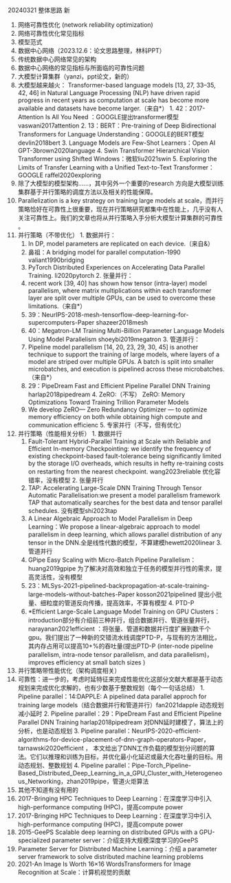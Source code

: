 20240321 整体思路 新

1. 网络可靠性优化 (network reliability optimization)
  1. 网络可靠性优化常见指标
  2. 模型范式
2. 数据中心网络（2023.12.6：论文思路整理，林科PPT）
  1. 传统数据中心网络常见的架构
  2. 数据中心网络的常见指标与所面临的可靠性问题
3. 大模型计算集群（yanzi，ppt论文，新的）
  1. 大模型越来越火：
    Transformer-based language models [13, 27, 33–35, 42, 46] in Natural Language Processing (NLP) have driven rapid progress in recent years as computation at scale has become more available and 
    datasets have become larger.（来自*）
    1. 42：2017-Attention Is All You Need ：GOOGLE提出transformer模型vaswani2017attention 
    2. 13：BERT：Pre-training of Deep Bidirectional Transformers for Language Understanding：GOOGLE的BERT模型devlin2018bert 
    3. Language Models are Few-Shot Learners：Open AI GPT-3brown2020language 
    4. Swin Transformer Hierarchical Vision Transformer using Shifted Windows：微软liu2021swin 
    5. Exploring the Limits of Transfer Learning with a Unified Text-to-Text Transformer：GOOGLE raffel2020exploring 
  2. 除了大模型的模型架构……，其中另外一个重要的research 方向是大模型训练集群基于并行策略的调度方法以及相关的性能保障。
  3. Parallelization is a key strategy on training large models at scale，而并行策略恰好在可靠性上很重要，现在并行策略研究都集中在性能上，几乎没有人关注可靠性上。我们的文章也将从并行策略入手分析大模型计算集群的可靠性 。
  4. 并行策略（不带优化）
    1. 数据并行：
      1. In DP, model parameters are replicated on each device.（来自&）
        1. 鼻祖：A bridging model for parallel computation-1990 valiant1990bridging 
        2. PyTorch Distributed Experiences on Accelerating Data Parallel Training. li2020pytorch 
    2. 张量并行：
      1.  recent work [39, 40] has shown how tensor (intra-layer) model parallelism, where matrix multiplications within each transformer layer are split over multiple GPUs, can be used to overcome these limitations.（来自*）
        1. 39：NeurIPS-2018-mesh-tensorflow-deep-learning-for-supercomputers-Paper shazeer2018mesh 
        2. 40：Megatron-LM Training Multi-Billion Parameter Language Models Using Model Parallelism shoeybi2019megatron 
    3. 管道并行：
      1. Pipeline model parallelism [14, 20, 23, 29, 30, 45] is another technique to support the training of large models, where layers of a model are striped over multiple GPUs. A batch is split into smaller microbatches, and execution is pipelined across these microbatches.（来自*）
        1. 29：PipeDream Fast and Efficient Pipeline Parallel DNN Training harlap2018pipedream 
    4. ZeRO:（不写）
      ZeRO: Memory Optimizations Toward Training Trillion Parameter Models 
      1.  We develop ZeRO— Zero Redundancy Optimizer — to optimize memory efficiency on both while obtaining high compute and communication efficienc
    5. 专家并行（不写，但有优化）
  5. 并行策略（性能相关分析）
    1. 数据并行
      1. Fault-Tolerant Hybrid-Parallel Training at Scale with Reliable and Efficient In-memory Checkpointing: we identify the frequency of existing checkpoint-based fault-tolerance being significantly limited by the storage I/O overheads, which results in hefty re-training costs on restarting from the nearest checkpoint. wang2023reliable 优化容错率，没有模型
    2. 张量并行
      1. TAP: Accelerating Large-Scale DNN Training Through Tensor Automatic Parallelisation:we present a model parallelism framework TAP that automatically searches for the best data and tensor parallel schedules. 没有模型shi2023tap 
      2. A Linear Algebraic Approach to Model Parallelism in Deep Learning：We propose a linear-algebraic approach to model parallelism in deep learning, which allows parallel distribution of any tensor in the DNN.全是线性代数的模型，不算建模hewett2020linear 
    3. 管道并行
      1. GPipe Easy Scaling with Micro-Batch Pipeline Parallelism：  huang2019gpipe 为了解决对高效和独立于任务的模型并行性的需求，提高灵活性，没有模型
      2. 23：MLSys-2021-pipelined-backpropagation-at-scale-training-large-models-without-batches-Paper kosson2021pipelined 提出小批量、细粒度的管道反向传播，提高效率，不算有模型
    4. PTD-P
      1. *Efficient Large-Scale Language Model Training on GPU Clusters：introduction部分有介绍前三种并行，组合数据并行、管道张量并行，narayanan2021efficient ：将张量、管道和数据并行度扩展到数千个gpu。我们提出了一种新的交错流水线调度PTD-P，与现有的方法相比，其内存占用可以提高10+%的吞吐量(提出PTD-P (inter-node pipeline parallelism, intra-node tensor parallelism, and data parallelism)，improves efficiency at small batch sizes )
  6. 并行策略带性能优化（架构调度相关）
  7. 可靠性：进一步的，考虑时延特征来完成性能优化这部分文献大都是基于动态规划来完成优化求解的，也有少数基于整数规划（每个一句话总结）
    1. Pipeline parallel：14:DAPPLE: A pipelined data parallel approch for training large models（结合数据并行和管道并行）fan2021dapple 动态规划减小延时
    2. Pipeline parallel：29：PipeDream Fast and Efficient Pipeline Parallel DNN Training harlap2018pipedream 对DNN延时建模了，算法上的分析，也是动态规划
    3. Pipeline parallel：NeurIPS-2020-efficient-algorithms-for-device-placement-of-dnn-graph-operators-Paper，tarnawski2020efficient ， 本文给出了DNN工作负载的模型划分问题的算法。它们以推理和训练为目标，并优化最小化延迟或最大化吞吐量的目标。用动态规划、整数规划
    4. Pipeline parallel：Pipe-Torch_Pipeline-Based_Distributed_Deep_Learning_in_a_GPU_Cluster_with_Heterogeneous_Networking，zhan2019pipe，管道火炬算法
4. 其他不知道有没有用的
  1. 2017-Bringing HPC Techniques to Deep Learning：在深度学习中引入high-performance computing (HPC)，提高compute power
  2. 2017-Bringing HPC Techniques to Deep Learning：在深度学习中引入high-performance computing (HPC)，提高compute power
  3. 2015-GeePS Scalable deep learning on distributed GPUs with a GPU-specialized parameter server：介绍支持大规模深度学习的GeePS
  4. Parameter Server for Distributed Machine Learning：介绍 a parameter server framework to solve distributed machine learning problems
  5. 2021-An Image Is Worth 16×16 WordsTransformers for Image Recognition at Scale：计算机视觉的贡献

